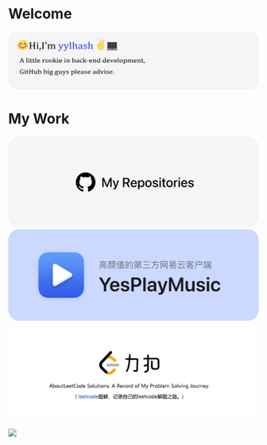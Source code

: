 <!--
**yylhash/yylhash** is a ✨ _special_ ✨ repository because its `README.md` (this file) appears on your GitHub profile.

Here are some ideas to get you started:

- 🔭 I’m currently working on ...
- 🌱 I’m currently learning ...
- 👯 I’m looking to collaborate on ...
- 🤔 I’m looking for help with ...
- 💬 Ask me about ...
- 📫 How to reach me: ...
- 😄 Pronouns: ...
- ⚡ Fun fact: ...
-->
# Welcome

[![avatar](images/Title-modified.png)](https://github.com/yylhash)

# My Work

[![avatar](images/my-repos.png)](https://github.com/yylhash?tab=repositories)[![avatar](images/yesplaymusic.png)](https://github.com/yylhash/YesPlayMusic)

[![avatar](images/leetcode-modified.png)](https://github.com/yylhash/LeetCode)




[![](图片地址)](超链接地址)

